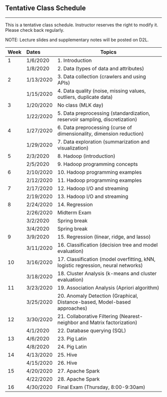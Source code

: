 ## Tentative Class Schedule
---
 This is a tentative class schedule. Instructor reserves the right to modify it. Please check back regularly. 
 
 NOTE: Lecture slides and supplementary notes will be posted on D2L. 

| Week |    Dates   |    Topics                  |
|------|:-----------|-------------------------------------------------|
| 1  | 1/6/2020   | 1. Introduction                                   |
|    | 1/8/2020   | 2. Data (types of data and attributes)            | 
| 2  | 1/13/2020  | 3. Data collection (crawlers and using APIs)      | 
|    | 1/15/2020  | 4. Data quality (noise, missing values, outliers, duplicate data) |
| 3  | 1/20/2020  | No class (MLK day)                                |
|    | 1/22/2020  | 5. Data preprocessing (standardization, reservoir sampling, discretization) | 
| 4  | 1/27/2020  | 6. Data preprocessing (curse of dimensionality, dimension reduction) |
|    | 1/29/2020  | 7. Data exploration (summarization and visualization) | 
| 5  | 2/3/2020   | 8. Hadoop (introduction)                          |
|    | 2/5/2020   | 9. Hadoop programming concepts                    |
| 6  | 2/10/2020  | 10. Hadoop programming examples                   |
|    | 2/12/2020  | 11. Hadoop programming examples                   |
| 7  | 2/17/2020  | 12. Hadoop I/O and streaming  |
|    | 2/19/2020  | 13. Hadoop I/O and streaming  |
| 8  | 2/24/2020  | 14. Regression                 | 
|    | 2/26/2020  | Midterm Exam      |
|    | 3/2/2020   | Spring break      |
|    | 3/4/2020   | Spring break      |
| 9  | 3/9/2020   | 15. Regression (linear, ridge, and lasso) |
|    | 3/11/2020  | 16. Classification (decision tree and model evaluation) |
| 10 | 3/16/2020  | 17. Classification (model overfitting, kNN, logistic regression, neural networks) |
|    | 3/18/2020  | 18. Cluster Analysis (k-means and cluster evaluation) |
| 11 | 3/23/2020  | 19. Association Analysis (Apriori algorithm) |
|    | 3/25/2020  | 20. Anomaly Detection (Graphical, Distance-based, Model-based approaches)  |
| 12 | 3/30/2020  | 21. Collaborative Filtering  (Nearest-neighbor and Matrix factorization) |
|    | 4/1/2020   | 22. Database querying (SQL)      |
| 13 | 4/6/2020   | 23. Pig Latin      |
|    | 4/8/2020   | 24. Pig Latin     | 
| 14 | 4/13/2020  | 25. Hive     |
|    | 4/15/2020  | 26. Hive     |
| 15 | 4/20/2020  | 27. Apache Spark    |
|    | 4/22/2020  | 28. Apache Spark    |
| 16 | 4/30/2020  | Final Exam (Thursday, 8:00-9:30am) | |
